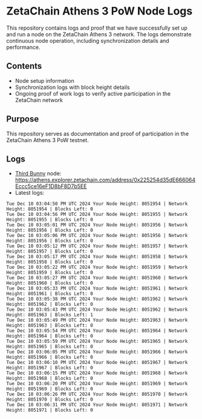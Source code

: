 # ZetaChain Athens 3 PoW Node Logs
This repository contains logs and proof that we have successfully set up and run a node on the ZetaChain Athens 3 network. The logs demonstrate continuous node operation, including synchronization details and performance.

## Contents
- Node setup information
- Synchronization logs with block height details
- Ongoing proof of work logs to verify active participation in the ZetaChain network

## Purpose
This repository serves as documentation and proof of participation in the ZetaChain Athens 3 PoW testnet.

## Logs

- [Third Bunny](https://thirdbunny.xyz/) node: https://athens.explorer.zetachain.com/address/0x225254d35dE666064Eccc5ce16eF1D8bF8D7b5EE
- Latest logs:
```
Tue Dec 10 03:04:50 PM UTC 2024 Your Node Height: 8051954 | Network Height: 8051954 | Blocks Left: 0
Tue Dec 10 03:04:56 PM UTC 2024 Your Node Height: 8051955 | Network Height: 8051955 | Blocks Left: 0
Tue Dec 10 03:05:01 PM UTC 2024 Your Node Height: 8051956 | Network Height: 8051956 | Blocks Left: 0
Tue Dec 10 03:05:06 PM UTC 2024 Your Node Height: 8051956 | Network Height: 8051956 | Blocks Left: 0
Tue Dec 10 03:05:12 PM UTC 2024 Your Node Height: 8051957 | Network Height: 8051957 | Blocks Left: 0
Tue Dec 10 03:05:17 PM UTC 2024 Your Node Height: 8051958 | Network Height: 8051958 | Blocks Left: 0
Tue Dec 10 03:05:22 PM UTC 2024 Your Node Height: 8051959 | Network Height: 8051959 | Blocks Left: 0
Tue Dec 10 03:05:27 PM UTC 2024 Your Node Height: 8051960 | Network Height: 8051960 | Blocks Left: 0
Tue Dec 10 03:05:33 PM UTC 2024 Your Node Height: 8051961 | Network Height: 8051961 | Blocks Left: 0
Tue Dec 10 03:05:38 PM UTC 2024 Your Node Height: 8051962 | Network Height: 8051962 | Blocks Left: 0
Tue Dec 10 03:05:43 PM UTC 2024 Your Node Height: 8051962 | Network Height: 8051963 | Blocks Left: 1
Tue Dec 10 03:05:49 PM UTC 2024 Your Node Height: 8051963 | Network Height: 8051963 | Blocks Left: 0
Tue Dec 10 03:05:54 PM UTC 2024 Your Node Height: 8051964 | Network Height: 8051964 | Blocks Left: 0
Tue Dec 10 03:05:59 PM UTC 2024 Your Node Height: 8051965 | Network Height: 8051965 | Blocks Left: 0
Tue Dec 10 03:06:05 PM UTC 2024 Your Node Height: 8051966 | Network Height: 8051966 | Blocks Left: 0
Tue Dec 10 03:06:10 PM UTC 2024 Your Node Height: 8051967 | Network Height: 8051967 | Blocks Left: 0
Tue Dec 10 03:06:15 PM UTC 2024 Your Node Height: 8051968 | Network Height: 8051968 | Blocks Left: 0
Tue Dec 10 03:06:20 PM UTC 2024 Your Node Height: 8051969 | Network Height: 8051969 | Blocks Left: 0
Tue Dec 10 03:06:26 PM UTC 2024 Your Node Height: 8051970 | Network Height: 8051970 | Blocks Left: 0
Tue Dec 10 03:06:31 PM UTC 2024 Your Node Height: 8051971 | Network Height: 8051971 | Blocks Left: 0
```
